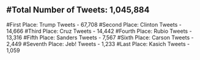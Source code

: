 #Total Number of Tweets: 1,045,884 
---
#First Place: Trump Tweets - 67,708
#Second Place: Clinton Tweets - 14,666
#Third Place: Cruz Tweets - 14,442
#Fourth Place: Rubio Tweets - 13,316
#Fifth Place: Sanders Tweets - 7,567
#Sixth Place: Carson Tweets - 2,449
#Seventh Place: Jeb! Tweets - 1,233
#Last Place: Kasich Tweets - 1,059
